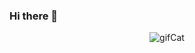 ### Hi there 👋


<div align='center'>
<img src="https://media.giphy.com/media/wwg1suUiTbCY8H8vIA/giphy-downsized-large.gif" alt='gifCat'/>
</div>
